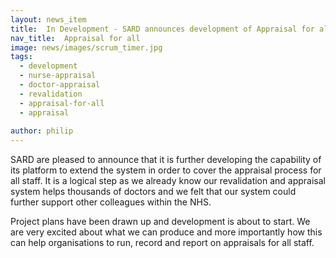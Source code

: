 ```yaml
---
layout: news_item
title:  In Development - SARD announces development of Appraisal for all system
nav_title:  Appraisal for all
image: news/images/scrum_timer.jpg
tags:
  - development
  - nurse-appraisal
  - doctor-appraisal
  - revalidation
  - appraisal-for-all
  - appraisal
  
author: philip
---
```


SARD are pleased to announce that it is further developing the capability of its platform to extend the system in order to cover the appraisal process for all staff. It is a logical step as we already know our revalidation and appraisal system helps thousands of doctors and we felt that our system could further support other colleagues within the NHS. 

Project plans have been drawn up and development is about to start. We are very excited about what we can produce and more importantly how this can help organisations to run, record and report on appraisals for all staff.
